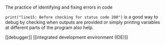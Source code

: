 The practice of identifying and fixing errors in code

`print("line15: Before checking for status code 200")` is a good way to debug by checking when outputs are provided or simply printing variables at different parts of the program also help.

[[debugger]]
[[integrated development environment (IDE)]]